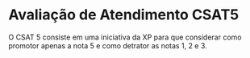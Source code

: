 ﻿# Avaliação de Atendimento CSAT5

O CSAT 5 consiste em uma iniciativa da XP para que considerar como promotor
apenas a nota 5 e como detrator as notas 1, 2 e 3.
